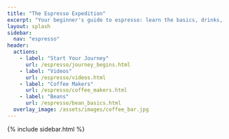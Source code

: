 ```yaml
---
title: "The Espresso Expedition"
excerpt: "Your beginner's guide to espresso: learn the basics, drinks, and tips."
layout: splash
sidebar:
  nav: "espresso"
header:
  actions:
    - label: "Start Your Journey"
      url: /espresso/journey_begins.html
    - label: "Videos"
      url: /espresso/videos.html
    - label: "Coffee Makers"
      url: /espresso/coffee_makers.html
    - label: "Beans"
      url: /espresso/bean_basics.html
  overlay_image: /assets/images/coffee_bar.jpg
---
```


  {% include sidebar.html %}
